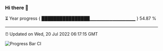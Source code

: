 ### Hi there 👋

⏳ Year progress { ████████████████▁▁▁▁▁▁▁▁▁▁▁▁▁▁ } 54.87 %

---

⏰ Updated on Wed, 20 Jul 2022 06:17:15 GMT

![Progress Bar CI](https://github.com/liununu/liununu/workflows/Progress%20Bar%20CI/badge.svg)
